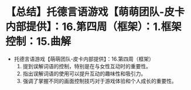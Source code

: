 # 【总结】托德言语游戏【萌萌团队-皮卡内部提供】：16.第四周（框架）：1.框架控制：15.曲解

-   托德言语游戏【萌萌团队-皮卡内部提供】：16.第四周（框架）
    1.  提到误解词语的控制，特别是在与女性互动时的重要性。
    2.  指出误解词语的使用可以提升互动的趣味性和吸引力。
    3.  强调了掌握不同的画面控制技巧对于游戏体验和个人成长的重要性。